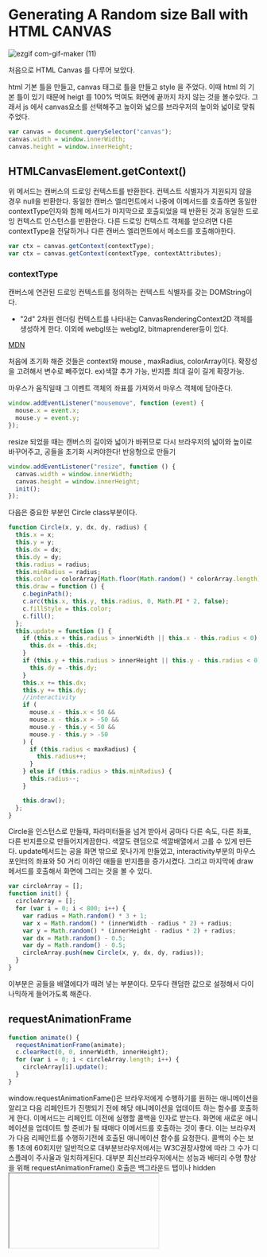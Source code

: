 # Generating A Random size Ball with HTML CANVAS

![ezgif com-gif-maker (11)](https://user-images.githubusercontent.com/63354527/107323788-3b04e480-6aea-11eb-91cd-64fb1e38d198.gif)

처음으로 HTML Canvas 를 다루어 보았다.

html 기본 틀을 만들고, canvas 태그로 틀을 만들고 style 을 주었다. 이때 html 의 기본 틀이 있기 때문에 heigt 를 100% 먹여도 화면에 끝까지 차지 않는 것을 볼수있다. 그래서 js 에서 canvas요소를 선택해주고 높이와 넓으를 브라우저의 높이와 넓이로 맞춰주었다.

```javascript
var canvas = document.querySelector("canvas");
canvas.width = window.innerWidth;
canvas.height = window.innerHeight;
```

## HTMLCanvasElement.getContext()

위 메서드는 캔버스의 드로잉 컨텍스트를 반환한다. 컨텍스트 식별자가 지원되지 않을 경우 null을 반환한다.
동일한 캔버스 엘리먼트에서 나중에 이메서드를 호출하면 동일한 contextType인자와 함께 메서드가 마지막으로 호출되었을 때 반환된 것과 동일한 드로잉 컨텍스트 인스턴스를 반환한다. 다른 드로잉 컨텍스트 객체를 얻으려면 다른 contextType을 전달하거나 다른 캔버스 엘리먼트에서 메소드를 호출해야한다.

```javascript
var ctx = canvas.getContext(contextType);
var ctx = canvas.getContext(contextType, contextAttributes);
```

### contextType

캔버스에 연관된 드로잉 컨텍스트를 정의하는 컨텍스트 식별자를 갖는 DOMString이다.

- "2d" 2차원 렌더링 컨텍스트를 나타내는 CanvasRenderingContext2D 객체를 생성하게 한다.
  이외에 webgl또는 webgl2, bitmaprenderer등이 있다.

[MDN](https://developer.mozilla.org/ko/docs/Web/API/HTMLCanvasElement/getContext)

처음에 초기화 해준 것들은 context와 mouse , maxRadius, colorArray이다.
확장성을 고려해서 변수로 빼주었다. ex)색깔 추가 가능, 반지름 최대 길이 길게 확장가능.

마우스가 움직일때 그 이벤트 객체의 좌표를 가져와서 마우스 객체에 담아준다.

```javascript
window.addEventListener("mousemove", function (event) {
  mouse.x = event.x;
  mouse.y = event.y;
});
```

resize 되었을 때는 캔버스의 길이와 넓이가 바뀌므로 다시 브라우저의 넓이와 높이로 바꾸어주고, 공들을 초기화 시켜야한다! 반응형으로 만들기

```javascript
window.addEventListener("resize", function () {
  canvas.width = window.innerWidth;
  canvas.height = window.innerHeight;
  init();
});
```

다음은 중요한 부분인 Circle class부분이다.

```javascript
function Circle(x, y, dx, dy, radius) {
  this.x = x;
  this.y = y;
  this.dx = dx;
  this.dy = dy;
  this.radius = radius;
  this.minRadius = radius;
  this.color = colorArray[Math.floor(Math.random() * colorArray.length)];
  this.draw = function () {
    c.beginPath();
    c.arc(this.x, this.y, this.radius, 0, Math.PI * 2, false);
    c.fillStyle = this.color;
    c.fill();
  };
  this.update = function () {
    if (this.x + this.radius > innerWidth || this.x - this.radius < 0) {
      this.dx = -this.dx;
    }
    if (this.y + this.radius > innerHeight || this.y - this.radius < 0) {
      this.dy = -this.dy;
    }
    this.x += this.dx;
    this.y += this.dy;
    //interactivity
    if (
      mouse.x - this.x < 50 &&
      mouse.x - this.x > -50 &&
      mouse.y - this.y < 50 &&
      mouse.y - this.y > -50
    ) {
      if (this.radius < maxRadius) {
        this.radius++;
      }
    } else if (this.radius > this.minRadius) {
      this.radius--;
    }

    this.draw();
  };
}
```

Circle을 인스턴스로 만들때, 파라미터들을 넘겨 받아서 공마다 다른 속도, 다른 좌표, 다른 반지름으로 만들어지게끔한다.
색깔도 랜덤으로 색깔배열에서 고를 수 있게 만든다.
update메서드는 공을 화면 밖으로 못나가게 만들었고, interactivity부분의 마우스 포인터의 좌표와 50 거리 이하인 애들을 반지름을 증가시켰다. 그리고 마지막에 draw메서드를 호출해서 화면에 그리는 것을 볼 수 있다.

```javascript
var circleArray = [];
function init() {
  circleArray = [];
  for (var i = 0; i < 800; i++) {
    var radius = Math.random() * 3 + 1;
    var x = Math.random() * (innerWidth - radius * 2) + radius;
    var y = Math.random() * (innerHeight - radius * 2) + radius;
    var dx = Math.random() - 0.5;
    var dy = Math.random() - 0.5;
    circleArray.push(new Circle(x, y, dx, dy, radius));
  }
}
```

이부분은 공들을 배열에다가 때려 넣는 부분이다. 모두다 랜덤한 값으로 설정해서 다이나믹하게 들어가도록 해준다.

## requestAnimationFrame

```javascript
function animate() {
  requestAnimationFrame(animate);
  c.clearRect(0, 0, innerWidth, innerHeight);
  for (var i = 0; i < circleArray.length; i++) {
    circleArray[i].update();
  }
}
```

window.requestAnimationFame()은 브라우저에게 수행하기를 원하는 애니메이션을 알리고 다음 리페인트가 진행되기 전에 해당 애니메이션을 업데이트 하는 함수를 호출하게 한다. 이메서드는 리페인트 이전에 실행할 콜백을 인자로 받는다.
화면에 새로운 애니메이션을 업데이트 할 준비가 될 때매다 이메서드를 호출하는 것이 좋다. 이는 브라우저가 다음 리페인트를 수행하기전에 호출된 애니메이션 함수를 요청한다. 콜백의 수는 보통 1초에 60회지만 일반적으로 대부분브라우저에서는 W3C권장사항에 따라 그 수가 디스플레이 주사율과 일치하게된다. 대부분 최신브라우저에서는 성능과 배터리 수명 향상을 위해 requestAnimationFrame() 호출은 백그라운드 탭이나 hidden <iframe> 에서 실행이 중단된다.

```javascript
var start = null;
var element = document.getElementById("SomeElementYouWantToAnimate");
element.style.position = "absolute";

function step(timestamp) {
  if (!start) start = timestamp;
  var progress = timestamp - start;
  element.style.left = Math.min(progress / 10, 200) + "px";
  if (progress < 2000) {
    window.requestAnimationFrame(step);
  }
}

window.requestAnimationFrame(step);
```
